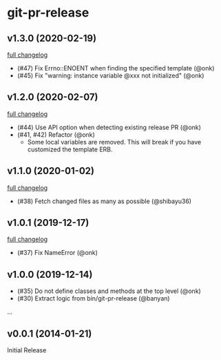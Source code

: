 # git-pr-release

## v1.3.0 (2020-02-19)

[full changelog](https://github.com/motemen/git-pr-release/compare/v1.2.0...v1.3.0)

* (#47) Fix Errno::ENOENT when finding the specified template (@onk)
* (#45) Fix "warning: instance variable @xxx not initialized" (@onk)

## v1.2.0 (2020-02-07)

[full changelog](https://github.com/motemen/git-pr-release/compare/v1.1.0...v1.2.0)

* (#44) Use API option when detecting existing release PR (@onk)
* (#41, #42) Refactor (@onk)
  - Some local variables are removed. This will break if you have customized the template ERB.

## v1.1.0 (2020-01-02)

[full changelog](https://github.com/motemen/git-pr-release/compare/v1.0.1...v1.1.0)

* (#38) Fetch changed files as many as possible (@shibayu36)

## v1.0.1 (2019-12-17)

[full changelog](https://github.com/motemen/git-pr-release/compare/v1.0.0...v1.0.1)

* (#37) Fix NameError (@onk)

## v1.0.0 (2019-12-14)

* (#35) Do not define classes and methods at the top level (@onk)
* (#30) Extract logic from bin/git-pr-release (@banyan)

...

## v0.0.1 (2014-01-21)

Initial Release

